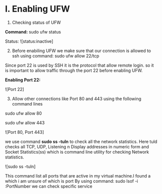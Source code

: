 # I. Enabling UFW 

1. Checking status of UFW

**Command:**
sudo ufw status

Status: 
![status:inactive]

2. Before enabiling UFW we make sure that our connection is allowed to ssh using command: sudo ufw allow 22/tcp

Since port 22 is used by SSH it is the protocol that allow remote login. so it is important to allow traffic through the port 22 before enabling UFW.

**Enabling Port 22:**

![Port 22]

3. Allow other connections like Port 80 and 443 using the following command lines

sudo ufw allow 80

sudo ufw allow 443

![Port 80, Port 443]

we use command **sudo ss -tuln** to check all the network statistics. Here tuld checks all TCP, UDP, Listening n Display addresses in numeric form and Socket Statistics(ss) which is command line utility for checking Network statistics.

![sudo ss -tuln]

This command list all ports that are active in my virtual machine.I found a which i am unsure of which is port 
By using command: sudo lsof -i :PortNumber we can check specific service